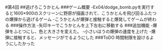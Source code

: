 #第4回
##逃げろこうかとん
###ゲーム概要
-Ex04/dodge_bomb.pyを実行すると1600*900のスクリーンに野原が描画されて、こうかとんを飛び回るふたつの爆弾から逃げるゲーム
-こうかとんが爆弾と接触すると爆発してゲームが終わる
###操作方法
-矢印キーでこうかとんを上下左右に移動する
###追加機能
-爆弾をふとつにし、色と大きさを変えた。
-小さいほうの爆弾の速度を上げた
-爆弾に接触すると、メッセージがでるようにした
###ToDO
時間制限を設けるようにしたかった
